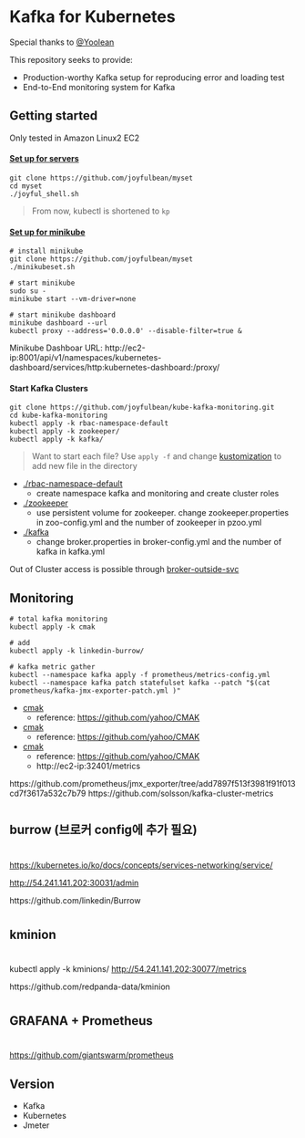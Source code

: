 # Kafka for Kubernetes

Special thanks to [@Yoolean](https://github.com/Yolean/kubernetes-kafka/issues/82#issuecomment-337532548)

This repository seeks to provide:
 * Production-worthy Kafka setup for reproducing error and loading test 
 * End-to-End monitoring system for Kafka

## Getting started

Only tested in Amazon Linux2 EC2

#### [Set up for servers](https://github.com/joyfulbean/myset/blob/master/joyful_shell.sh)

```
git clone https://github.com/joyfulbean/myset
cd myset
./joyful_shell.sh
```
>From now, kubectl is shortened to `kp`

#### [Set up for minikube](https://github.com/joyfulbean/myset/blob/master/minikubeset.sh)

```
# install minikube
git clone https://github.com/joyfulbean/myset
./minikubeset.sh

# start minikube
sudo su - 
minikube start --vm-driver=none

# start minikube dashboard
minikube dashboard --url
kubectl proxy --address='0.0.0.0' --disable-filter=true &
```
Minikube Dashboar URL: http://ec2-ip:8001/api/v1/namespaces/kubernetes-dashboard/services/http:kubernetes-dashboard:/proxy/

#### Start Kafka Clusters 

```
git clone https://github.com/joyfulbean/kube-kafka-monitoring.git
cd kube-kafka-monitoring
kubectl apply -k rbac-namespace-default
kubectl apply -k zookeeper/
kubectl apply -k kafka/
```
> Want to start each file? Use `apply -f` and change [kustomization](https://kubectl.docs.kubernetes.io/pages/app_customization/introduction.html) to add new file in the directory

 * [./rbac-namespace-default](./rbac-namespace-default/)
   * create namespace kafka and monitoring and create cluster roles
 * [./zookeeper](./zookeeper/)
   * use persistent volume for zookeeper. change zookeeper.properties in zoo-config.yml and the number of zookeeper in pzoo.yml
 * [./kafka](./kafka/)
   * change broker.properties in broker-config.yml and the number of kafka in kafka.yml
   
Out of Cluster access is possible through [broker-outside-svc](https://github.com/joyfulbean/kube-kafka-monitoring/blob/master/kafka/outside-1.yml)


## Monitoring

```
# total kafka monitoring
kubectl apply -k cmak

# add 
kubectl apply -k linkedin-burrow/

# kafka metric gather
kubectl --namespace kafka apply -f prometheus/metrics-config.yml
kubectl --namespace kafka patch statefulset kafka --patch "$(cat prometheus/kafka-jmx-exporter-patch.yml )"

```

 * [cmak](./cmak/)
   * reference: https://github.com/yahoo/CMAK
 * [cmak](./cmak/)
   * reference: https://github.com/yahoo/CMAK
 * [cmak](./cmak/)
   * reference: https://github.com/yahoo/CMAK
   * http://ec2-ip:32401/metrics

<open-source>
https://github.com/prometheus/jmx_exporter/tree/add7897f513f3981f91f013cd7f3617a532c7b79
https://github.com/solsson/kafka-cluster-metrics

#
## burrow (브로커 config에 추가 필요)
#

https://kubernetes.io/ko/docs/concepts/services-networking/service/

http://54.241.141.202:30031/admin

<opensource>
https://github.com/linkedin/Burrow

#
## kminion
#
kubectl apply -k kminions/
http://54.241.141.202:30077/metrics

<opensource>
https://github.com/redpanda-data/kminion

#
## GRAFANA + Prometheus
# 
https://github.com/giantswarm/prometheus



## Version

 * Kafka
 * Kubernetes
 * Jmeter
